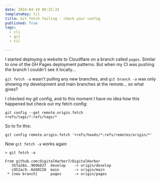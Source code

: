 ```yaml
---
date: 2024-04-18 08:32:33
templateKey: til
title: Git fetch failing - check your config
published: True
tags:
  - cli
  - git
  - til

---
```


I started deploying a website to Cloudflare on a branch called `pages`. Similar to one of the GH Pages deployment patterns. But when my CI was pushing the branch I couldn't see it locally...

`git fetch -a` wasn't pulling any new branches, and `git branch -a` was only showing my development and main branches at the remote... so what gives?

I checked my git config, and to this moment I have no idea how this happened but check out my fetch config:
```
git config --get remote.origin.fetch
+refs/tags/*:refs/tags/*
```

So to fix this:

```
git config remote.origin.fetch '+refs/heads/*:refs/remotes/origin/*'
```

Now `git fetch -a` works again
```
> git fetch -a

From github.com:DigitalHarbor7/DigitalHarbor
   357a28a..969b027  develop    -> origin/develop
   c052ac9..6d40210  main       -> origin/main
 * [new branch]      pages      -> origin/pages
```

